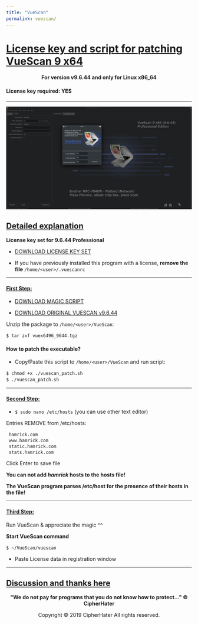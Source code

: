 ```yaml
---
title: "VueScan"
permalink: vuescan/
---
```


# [License key and script for patching VueScan 9 x64]()

<center>
	<p><b>
		For version v9.6.44 and only for Linux x86_64
	</b></p>
</center>

#### License key required: YES

---

![VUESCAN](images/vuescan.jpg)


## [Detailed explanation]()


**License key set for 9.6.44 Professional**


- [DOWNLOAD LICENSE KEY SET](orig/license.txt)

- If you have previously installed this program with a license,
  **remove the file** `/home/<user>/.vuescanrc`

---

#### [First Step:]()


- [DOWNLOAD MAGIC SCRIPT](https://raw.githubusercontent.com/cipherhater/CipherHater/master/vuescan_patch.sh)

- [DOWNLOAD ORIGINAL VUESCAN v9.6.44](orig/vuex6496_9644.tgz)

Unzip the package to `/home/<user>/VueScan`:

```
$ tar zxf vuex6496_9644.tgz
```

#### How to patch the executable? 

- Copy/Paste this script to `/home/<user>/VueScan` and run script:

```bash
$ chmod +x ./vuescan_patch.sh
$ ./vuescan_patch.sh
```

---

#### [Second Step:]()

 - ```$ sudo nano /etc/hosts``` (you can use other text editor)

Entries REMOVE from /etc/hosts:

```
 hamrick.com
 www.hamrick.com
 static.hamrick.com
 stats.hamrick.com
```
 
Click Enter to save file
 
**You can not add *hamrick* hosts to the hosts file!**

**The VueScan program parses /etc/host for the presence of their hosts in the file!**

---

#### [Third Step:]()

 Run VueScan & appreciate the magic ^^
 
 **Start VueScan command**

```bash
$ ~/VueScan/vuescan
```

- Paste License data in registration window

---

## [Discussion and thanks here](https://gist.github.com/cipherhater/4e75d4e4551db171de03e9618456a7ea)

<center>
    <p><b>
	"We do not pay for programs that you do not know how to protect..." &copy; CipherHater
    </b></p>
</center>

<center>
    <p>
	Copyright &copy; 2019 CipherHater All rights reserved.
    </p>
</center>
